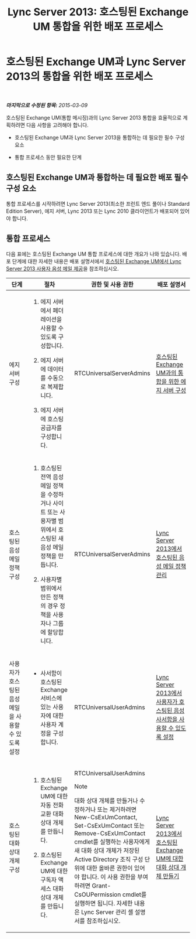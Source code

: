 ﻿---
title: 'Lync Server 2013: 호스팅된 Exchange UM 통합을 위한 배포 프로세스'
TOCTitle: 호스팅된 Exchange UM과 Lync Server의 통합을 위한 배포 프로세스
ms:assetid: dbec9c38-7f66-419d-b8c3-c61380052cac
ms:mtpsurl: https://technet.microsoft.com/ko-kr/library/Gg398968(v=OCS.15)
ms:contentKeyID: 49305230
ms.date: 08/10/2015
mtps_version: v=OCS.15
ms.translationtype: HT
---

# 호스팅된 Exchange UM과 Lync Server 2013의 통합을 위한 배포 프로세스

 

_**마지막으로 수정된 항목:** 2015-03-09_

호스팅된 Exchange UM(통합 메시징)과의 Lync Server 2013 통합을 효율적으로 계획하려면 다음 사항을 고려해야 합니다.

  - 호스팅된 Exchange UM과 Lync Server 2013을 통합하는 데 필요한 필수 구성 요소

  - 통합 프로세스 동안 필요한 단계

## 호스팅된 Exchange UM과 통합하는 데 필요한 배포 필수 구성 요소

통합 프로세스를 시작하려면 Lync Server 2013(최소한 프런트 엔드 풀이나 Standard Edition Server), 에지 서버, Lync 2013 또는 Lync 2010 클라이언트가 배포되어 있어야 합니다.

## 통합 프로세스

다음 표에는 호스팅된 Exchange UM 통합 프로세스에 대한 개요가 나와 있습니다. 배포 단계에 대한 자세한 내용은 배포 설명서에서 [호스팅된 Exchange UM에서 Lync Server 2013 사용자 음성 메일 제공](lync-server-2013-providing-lync-server-users-voice-mail-on-hosted-exchange-um.md)을 참조하십시오.


<table>
<colgroup>
<col style="width: 25%" />
<col style="width: 25%" />
<col style="width: 25%" />
<col style="width: 25%" />
</colgroup>
<thead>
<tr class="header">
<th>단계</th>
<th>절차</th>
<th>권한 및 사용 권한</th>
<th>배포 설명서</th>
</tr>
</thead>
<tbody>
<tr class="odd">
<td><p>에지 서버 구성</p></td>
<td><ol>
<li><p>에지 서버에서 페더레이션을 사용할 수 있도록 구성합니다.</p></li>
<li><p>에지 서버에 데이터를 수동으로 복제합니다.</p></li>
<li><p>에지 서버에 호스팅 공급자를 구성합니다.</p></li>
</ol></td>
<td><p>RTCUniversalServerAdmins</p></td>
<td><p><a href="lync-server-2013-configure-the-edge-server-for-integration-with-hosted-exchange-um.md">호스팅된 Exchange UM과의 통합을 위한 에지 서버 구성</a></p></td>
</tr>
<tr class="even">
<td><p>호스팅된 음성 메일 정책 구성</p></td>
<td><ol>
<li><p>호스팅된 전역 음성 메일 정책을 수정하거나 사이트 또는 사용자별 범위에서 호스팅된 새 음성 메일 정책을 만듭니다.</p></li>
<li><p>사용자별 범위에서 만든 정책의 경우 정책을 사용자나 그룹에 할당합니다.</p></li>
</ol></td>
<td><p>RTCUniversalServerAdmins</p></td>
<td><p><a href="lync-server-2013-manage-hosted-voice-mail-policies.md">Lync Server 2013에서 호스팅된 음성 메일 정책 관리</a></p></td>
</tr>
<tr class="odd">
<td><p>사용자가 호스팅된 음성 메일을 사용할 수 있도록 설정</p></td>
<td><ul>
<li><p>사서함이 호스팅된 Exchange 서비스에 있는 사용자에 대한 사용자 계정을 구성합니다.</p></li>
</ul></td>
<td><p>RTCUniversalUserAdmins</p></td>
<td><p><a href="lync-server-2013-enable-users-for-hosted-voice-mail.md">Lync Server 2013에서 사용자가 호스팅된 음성 사서함을 사용할 수 있도록 설정</a></p></td>
</tr>
<tr class="even">
<td><p>호스팅된 대화 상대 개체 구성</p></td>
<td><ol>
<li><p>호스팅된 Exchange UM에 대한 자동 전화 교환 대화 상대 개체를 만듭니다.</p></li>
<li><p>호스팅된 Exchange UM에 대한 구독자 액세스 대화 상대 개체를 만듭니다.</p></li>
</ol></td>
<td><p>RTCUniversalUserAdmins</p>
<div class="alert">

> [!NOTE]
> 대화 상대 개체를 만들거나 수정하거나 또는 제거하려면 New-CsExUmContact, Set-CsExUmContact 또는 Remove-CsExUmContact cmdlet를 실행하는 사용자에게 새 대화 상대 개체가 저장된 Active Directory 조직 구성 단위에 대한 올바른 권한이 있어야 합니다. 이 사용 권한을 부여하려면 Grant-CsOUPermission cmdlet를 실행하면 됩니다. 자세한 내용은 Lync Server 관리 셸 설명서를 참조하십시오.


</div></td>
<td><p><a href="lync-server-2013-create-contact-objects-for-hosted-exchange-um.md">Lync Server 2013에서 호스팅된 Exchange UM에 대한 대화 상대 개체 만들기</a></p></td>
</tr>
</tbody>
</table>

